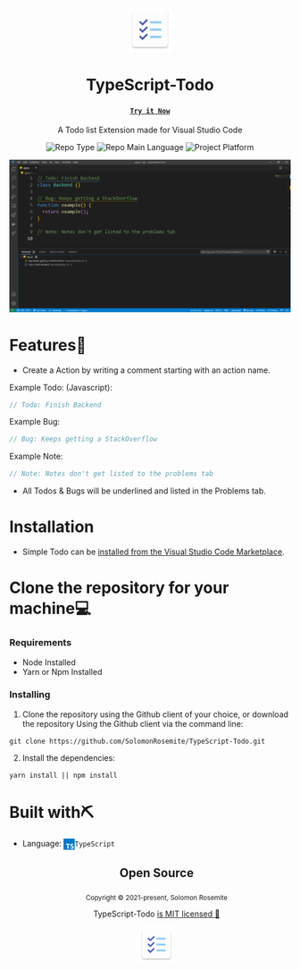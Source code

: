 <p align="center">
  <img src="https://raw.githubusercontent.com/SolomonRosemite/TypeScript-Todo/50c68aaf16bc428751cc6505dd35e12d93d960f8/todo-list/assets/icon.png" width="80">
  <h1 align="center">TypeScript-Todo</h1>
  <h4 align="center"><a href="https://marketplace.visualstudio.com/items?itemName=SolomonRosemite.lsp-todo"><code>Try it Now</code></a></h4>
  <p align="center">A Todo list Extension made for Visual Studio Code</p>
  <p align="center">
    <img src="https://img.shields.io/badge/type-Project-orange?style=flat-square" alt="Repo Type" />
    <img src="https://img.shields.io/badge/language-Typescript-blue?style=flat-square" alt="Repo Main Language" />
    <img src="https://img.shields.io/badge/platform-Visual Studio Code-yellow?style=flat-square" alt="Project Platform" />
  </p>

![](https://raw.githubusercontent.com/SolomonRosemite/TypeScript-Todo/master/todo-list/assets/example.png)

# Features📖

- Create a Action by writing a comment starting with an action name.

Example Todo: (Javascript):

```javascript
// Todo: Finish Backend
```

Example Bug:

```javascript
// Bug: Keeps getting a StackOverflow
```

Example Note:

```javascript
// Note: Notes don't get listed to the problems tab
```

- All Todos & Bugs will be underlined and listed in the Problems tab.

# Installation

- Simple Todo can be
  [installed from the Visual Studio Code Marketplace](https://marketplace.visualstudio.com/items?itemName=SolomonRosemite.lsp-todo).

# Clone the repository for your machine💻

### Requirements

- Node Installed
- Yarn or Npm Installed

### Installing

1. Clone the repository using the Github client of your choice, or download the
   repository Using the Github client via the command line:

```
git clone https://github.com/SolomonRosemite/TypeScript-Todo.git
```

2. Install the dependencies:

```
yarn install || npm install
```

# Built with⛏️

- Language:
<code><img height="20" align="top" src="https://raw.githubusercontent.com/github/explore/80688e429a7d4ef2fca1e82350fe8e3517d3494d/topics/typescript/typescript.png">TypeScript</code>

  <h2 align="center">
    Open Source
  </h2>
  <p align="center">
    <sub>Copyright © 2021-present, Solomon Rosemite</sub>
  </p>
  <p align="center">TypeScript-Todo <a href="https://github.com/SolomonRosemite/TypeScript-Todo/blob/master/LICENSE">is MIT licensed 💖</a>
  </p>
  <p align="center">
    <img src="https://raw.githubusercontent.com/SolomonRosemite/TypeScript-Todo/50c68aaf16bc428751cc6505dd35e12d93d960f8/todo-list/assets/icon.png" width="65">
</p>
